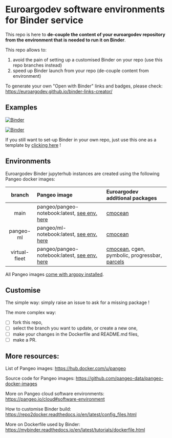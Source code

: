 # Euroargodev software environments for Binder service

This repo is here to **de-couple the content of your euroargodev repository from the environment that is needed to run it on Binder**.

This repo allows to:
1. avoid the pain of setting up a customised Binder on your repo (use this repo branches instead)
2. speed up Binder launch from your repo (de-couple content from environment)

To generate your own "Open with Binder" links and badges, please check: https://euroargodev.github.io/binder-links-creator/

## Examples

[![Binder](https://img.shields.io/static/v1.svg?logo=Jupyter&label=Binder&message=Open+argopy+demo&color=blue)](https://mybinder.org/v2/gh/euroargodev/binder-sandbox/main?urlpath=git-pull%3Frepo%3Dhttps%253A%252F%252Fgithub.com%252Feuroargodev%252Fargopy%26urlpath%3Dlab%252Ftree%252Fargopy%252Fdocs%252Ftryit.ipynb%26branch%3Dmaster)

[![Binder](https://img.shields.io/static/v1.svg?logo=Jupyter&label=Binder&message=Open+OSnet+demo&color=blue)](https://mybinder.org/v2/gh/euroargodev/binder-sandbox/pangeo-ml?urlpath=git-pull%3Frepo%3Dhttps%253A%252F%252Fgithub.com%252Feuroargodev%252FOSnet-GulfStream%26urlpath%3Dlab%252Ftree%252FOSnet-GulfStream%252Fdocs%252Fdemo-predictions.ipynb%26branch%3Dbinder)

If you still want to set-up Binder in your own repo, just use this one as a template by [clicking here](https://github.com/euroargodev/binder-sandbox/generate) !

## Environments
Euroargodev Binder jupyterhub instances are created using the following Pangeo docker images:

| branch | Pangeo image | Euroargodev additional packages |
|:---------:|:-------|:-------|
| main | pangeo/pangeo-notebook:latest, [see env. here](https://github.com/pangeo-data/pangeo-docker-images/tree/master/pangeo-notebook/environment.yml) | [cmocean](https://matplotlib.org/cmocean/)
| pangeo-ml | pangeo/ml-notebook:latest, [see env. here](https://github.com/pangeo-data/pangeo-docker-images/tree/master/ml-notebook/environment.yml) | [cmocean](https://matplotlib.org/cmocean/)
| virtual-fleet | pangeo/pangeo-notebook:latest, [see env. here](https://github.com/pangeo-data/pangeo-docker-images/tree/master/ml-notebook/environment.yml) | [cmocean](https://matplotlib.org/cmocean/), cgen, pymbolic, progressbar, [parcels](https://github.com/OceanParcels/parcels)

All Pangeo images [come with argopy installed](https://github.com/pangeo-data/pangeo-docker-images/pull/307).

## Customise 

The simple way: simply raise an issue to ask for a missing package !

The more complex way:
- [ ] fork this repo,
- [ ] select the branch you want to update, or create a new one, 
- [ ] make your changes in the Dockerfile and README.md files, 
- [ ] make a PR.

## More resources:
List of Pangeo images: https://hub.docker.com/u/pangeo

Source code for Pangeo images: https://github.com/pangeo-data/pangeo-docker-images

More on Pangeo cloud software environments: https://pangeo.io/cloud#software-environment

How to customise Binder build: https://repo2docker.readthedocs.io/en/latest/config_files.html

More on Dockerfile used by Binder: https://mybinder.readthedocs.io/en/latest/tutorials/dockerfile.html
